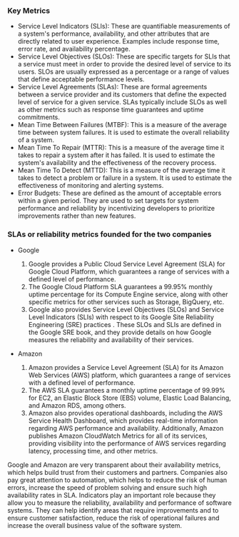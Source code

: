 ### Key Metrics
 - Service Level Indicators (SLIs): These are quantifiable measurements of a system's performance, availability, and other attributes
that are directly related to user experience. Examples include response time, error rate, and availability percentage.
 - Service Level Objectives (SLOs): These are specific targets for SLIs that a service must meet in order to provide the desired level
of service to its users. SLOs are usually expressed as a percentage or a range of values that define acceptable performance levels.
 - Service Level Agreements (SLAs): These are formal agreements between a service provider and its customers that define the expected
level of service for a given service. SLAs typically include SLOs as well as other metrics such as response time guarantees and uptime commitments.
 - Mean Time Between Failures (MTBF): This is a measure of the average time between system failures. It is used to estimate the overall reliability of a system.
 - Mean Time To Repair (MTTR): This is a measure of the average time it takes to repair a system after it has failed. It is used to estimate the system's availability and the effectiveness of the recovery process.
 - Mean Time To Detect (MTTD): This is a measure of the average time it takes to detect a problem or failure in a system. It is used to estimate the effectiveness of monitoring and alerting systems.
 - Error Budgets: These are defined as the amount of acceptable errors within a given period. They are used to set targets for system performance and reliability by incentivizing developers to prioritize improvements rather than new features.

### SLAs or reliability metrics founded for the two companies

 - Google
   
    1. Google provides a Public Cloud Service Level Agreement (SLA) for Google Cloud Platform, which guarantees a range of services with a defined level of performance.
    2. The Google Cloud Platform SLA guarantees a 99.95% monthly uptime percentage for its Compute Engine service, along with other specific metrics for other services such as Storage, BigQuery, etc.
    3. Google also provides Service Level Objectives (SLOs) and Service Level Indicators (SLIs) with respect to its Google Site Reliability Engineering (SRE) practices . These SLOs and SLIs are defined in the Google SRE book, and they provide details on how Google measures the reliability and availability of their services.

 - Amazon

    1. Amazon provides a Service Level Agreement (SLA) for its Amazon Web Services (AWS) platform, which guarantees a range of services with a defined level of performance.
    2. The AWS SLA guarantees a monthly uptime percentage of 99.99% for EC2, an Elastic Block Store (EBS) volume, Elastic Load Balancing, and Amazon RDS, among others.
    3. Amazon also provides operational dashboards, including the AWS Service Health Dashboard, which provides real-time information regarding AWS performance and availability. Additionally, Amazon publishes Amazon CloudWatch Metrics for all of its services, providing visibility into the performance of AWS services regarding latency, processing time, and other metrics.


Google and Amazon are very transparent about their availability metrics, which helps build trust from their customers and partners. Companies also pay great attention to automation, which helps to reduce the risk of human errors, increase the speed of problem solving and ensure such high availability rates in SLA. Indicators play an important role because they allow you to measure the reliability, availability and performance of software systems. They can help identify areas that require improvements and to ensure customer satisfaction, reduce the risk of operational failures and increase the overall business value of the software system.
   
